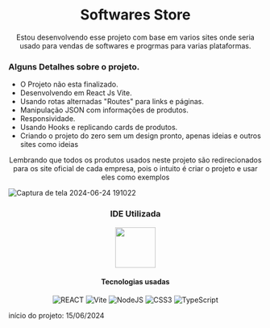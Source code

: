 <h1 align="center"> Softwares Store </h1>

<p align="center">Estou desenvolvendo esse projeto com base em varios sites onde seria usado para vendas de softwares e progrmas para varias plataformas.</p>

<h3>Alguns Detalhes sobre o projeto.</h3>

<ul>
    <li>O Projeto não esta finalizado.</li>
    <li>Desenvolvendo em React Js Vite.</li>
    <li>Usando rotas alternadas "Routes" para links e páginas.</li>
    <li>Manipulação JSON com informações de produtos.</li>
    <li>Responsividade.</li>
    <li>Usando Hooks e replicando cards de produtos.</li>
    <li>Criando o projeto do zero sem um design pronto, apenas ideias e outros sites como ideias</li>
</ul>


<p align="center">Lembrando que todos os produtos usados neste projeto são redirecionados para os site oficial de cada empresa, pois o intuito é criar o projeto e usar eles como exemplos</p>

![Captura de tela 2024-06-24 191022](https://github.com/DeividsonHenrique/softwares-stores/assets/109252541/9c7e67a3-c0c0-4896-8089-56dfb9fa9541)

<h3 align="center">IDE Utilizada</h3>

<p align="center">
<img height="80" src="https://cdn.jsdelivr.net/gh/devicons/devicon@latest/icons/vscode/vscode-original-wordmark.svg">
</p>       

<h4 align="center">Tecnologias usadas</h4>

<div align="center">

![REACT](https://img.shields.io/badge/react-%2320232a.svg?style=for-the-badge&logo=react&logoColor=%2361DAFB) ![Vite](https://img.shields.io/badge/vite-%23646CFF.svg?style=for-the-badge&logo=vite&logoColor=white) ![NodeJS](https://img.shields.io/badge/node.js-6DA55F?style=for-the-badge&logo=node.js&logoColor=white) ![CSS3](https://img.shields.io/badge/css3-%231572B6.svg?style=for-the-badge&logo=css3&logoColor=white) ![TypeScript](https://img.shields.io/badge/typescript-%23007ACC.svg?style=for-the-badge&logo=typescript&logoColor=white)

</div>

<p>início do projeto: 15/06/2024</p> 